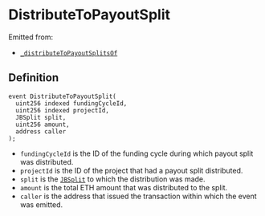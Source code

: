 # DistributeToPayoutSplit

Emitted from:

* [`_distributeToPayoutSplitsOf`](../write/\_distributetopayoutsplitsof.md)

## Definition

```solidity
event DistributeToPayoutSplit(
  uint256 indexed fundingCycleId,
  uint256 indexed projectId,
  JBSplit split,
  uint256 amount,
  address caller
);
```

* `fundingCycleId` is the ID of the funding cycle during which payout split was distributed.
* `projectId` is the ID of the project that had a payout split distributed.
* `split` is the [`JBSplit`](../../../data-structures/jbsplit.md) to which the distribution was made.
* `amount` is the total ETH amount that was distributed to the split.
* `caller` is the address that issued the transaction within which the event was emitted.
